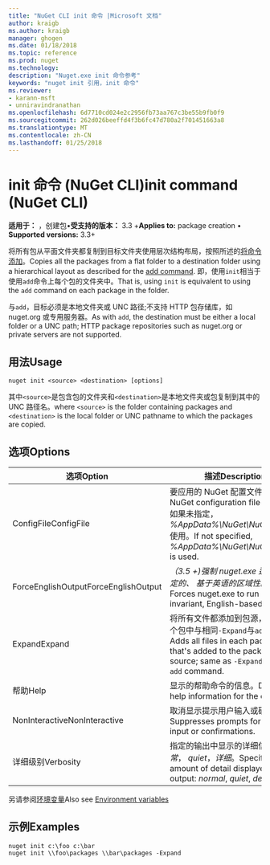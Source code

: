 ```yaml
---
title: "NuGet CLI init 命令 |Microsoft 文档"
author: kraigb
ms.author: kraigb
manager: ghogen
ms.date: 01/18/2018
ms.topic: reference
ms.prod: nuget
ms.technology: 
description: "Nuget.exe init 命令参考"
keywords: "nuget init 引用，init 命令"
ms.reviewer:
- karann-msft
- unniravindranathan
ms.openlocfilehash: 6d7710cd024e2c2956fb73aa767c3be55b9fb0f9
ms.sourcegitcommit: 262d026beeffd4f3b6fc47d780a2f701451663a8
ms.translationtype: MT
ms.contentlocale: zh-CN
ms.lasthandoff: 01/25/2018
---
```

# <a name="init-command-nuget-cli"></a><span data-ttu-id="e0816-104">init 命令 (NuGet CLI)</span><span class="sxs-lookup"><span data-stu-id="e0816-104">init command (NuGet CLI)</span></span>

<span data-ttu-id="e0816-105">**适用于：** ，创建包&bullet;**受支持的版本：** 3.3 +</span><span class="sxs-lookup"><span data-stu-id="e0816-105">**Applies to:** package creation &bullet; **Supported versions:** 3.3+</span></span>

<span data-ttu-id="e0816-106">将所有包从平面文件夹都复制到目标文件夹使用层次结构布局，按照所述的[将命令添加](cli-ref-add.md)。</span><span class="sxs-lookup"><span data-stu-id="e0816-106">Copies all the packages from a flat folder to a destination folder using a hierarchical layout as described for the [add command](cli-ref-add.md).</span></span> <span data-ttu-id="e0816-107">即，使用`init`相当于使用`add`命令上每个包的文件夹中。</span><span class="sxs-lookup"><span data-stu-id="e0816-107">That is, using `init` is equivalent to using the `add` command on each package in the folder.</span></span>

<span data-ttu-id="e0816-108">与`add`，目标必须是本地文件夹或 UNC 路径;不支持 HTTP 包存储库，如 nuget.org 或专用服务器。</span><span class="sxs-lookup"><span data-stu-id="e0816-108">As with `add`, the destination must be either a local folder or a UNC path; HTTP package repositories such as nuget.org or private servers are not supported.</span></span>

## <a name="usage"></a><span data-ttu-id="e0816-109">用法</span><span class="sxs-lookup"><span data-stu-id="e0816-109">Usage</span></span>

```cli
nuget init <source> <destination> [options]
```

<span data-ttu-id="e0816-110">其中`<source>`是包含包的文件夹和`<destination>`是本地文件夹或包复制到其中的 UNC 路径名。</span><span class="sxs-lookup"><span data-stu-id="e0816-110">where `<source>` is the folder containing packages and `<destination>` is the local folder or UNC pathname to which the packages are copied.</span></span>

## <a name="options"></a><span data-ttu-id="e0816-111">选项</span><span class="sxs-lookup"><span data-stu-id="e0816-111">Options</span></span>

| <span data-ttu-id="e0816-112">选项</span><span class="sxs-lookup"><span data-stu-id="e0816-112">Option</span></span> | <span data-ttu-id="e0816-113">描述</span><span class="sxs-lookup"><span data-stu-id="e0816-113">Description</span></span> |
| --- | --- |
| <span data-ttu-id="e0816-114">ConfigFile</span><span class="sxs-lookup"><span data-stu-id="e0816-114">ConfigFile</span></span> | <span data-ttu-id="e0816-115">要应用的 NuGet 配置文件。</span><span class="sxs-lookup"><span data-stu-id="e0816-115">The NuGet configuration file to apply.</span></span> <span data-ttu-id="e0816-116">如果未指定， *%AppData%\NuGet\NuGet.Config*使用。</span><span class="sxs-lookup"><span data-stu-id="e0816-116">If not specified, *%AppData%\NuGet\NuGet.Config* is used.</span></span> |
| <span data-ttu-id="e0816-117">ForceEnglishOutput</span><span class="sxs-lookup"><span data-stu-id="e0816-117">ForceEnglishOutput</span></span> | <span data-ttu-id="e0816-118">*（3.5 +)*强制 nuget.exe 运行使用固定的、 基于英语的区域性。</span><span class="sxs-lookup"><span data-stu-id="e0816-118">*(3.5+)* Forces nuget.exe to run using an invariant, English-based culture.</span></span> |
| <span data-ttu-id="e0816-119">Expand</span><span class="sxs-lookup"><span data-stu-id="e0816-119">Expand</span></span> | <span data-ttu-id="e0816-120">将所有文件都添加到包源，则添加每个包中与相同`-Expand`与`add`命令。</span><span class="sxs-lookup"><span data-stu-id="e0816-120">Adds all files in each package that's added to the package source; same as `-Expand` with the `add` command.</span></span> |
| <span data-ttu-id="e0816-121">帮助</span><span class="sxs-lookup"><span data-stu-id="e0816-121">Help</span></span> | <span data-ttu-id="e0816-122">显示的帮助命令的信息。</span><span class="sxs-lookup"><span data-stu-id="e0816-122">Displays help information for the command.</span></span> |
| <span data-ttu-id="e0816-123">NonInteractive</span><span class="sxs-lookup"><span data-stu-id="e0816-123">NonInteractive</span></span> | <span data-ttu-id="e0816-124">取消显示提示用户输入或确认。</span><span class="sxs-lookup"><span data-stu-id="e0816-124">Suppresses prompts for user input or confirmations.</span></span> |
| <span data-ttu-id="e0816-125">详细级别</span><span class="sxs-lookup"><span data-stu-id="e0816-125">Verbosity</span></span> | <span data-ttu-id="e0816-126">指定的输出中显示的详细信息量：*正常*， *quiet*，*详细*。</span><span class="sxs-lookup"><span data-stu-id="e0816-126">Specifies the amount of detail displayed in the output: *normal*, *quiet*, *detailed*.</span></span> |

<span data-ttu-id="e0816-127">另请参阅[环境变量](cli-ref-environment-variables.md)</span><span class="sxs-lookup"><span data-stu-id="e0816-127">Also see [Environment variables](cli-ref-environment-variables.md)</span></span>

## <a name="examples"></a><span data-ttu-id="e0816-128">示例</span><span class="sxs-lookup"><span data-stu-id="e0816-128">Examples</span></span>

```cli
nuget init c:\foo c:\bar
nuget init \\foo\packages \\bar\packages -Expand
```
